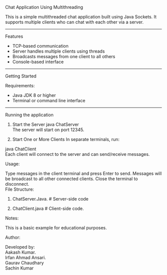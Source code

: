 Chat Application Using Multithreading

This is a simple multithreaded chat application built using Java Sockets. It supports multiple clients who can chat with each other via a  server.

---

Features

- TCP-based communication
- Server handles multiple clients using threads
- Broadcasts messages from one client to all others
- Console-based interface

---

Getting Started

Requirements:

- Java JDK 8 or higher
- Terminal or command line interface

---

Running the application



1. Start the Server
java ChatServer    
The server will start on port 12345.

2. Start One or More Clients
In separate terminals, run:

java ChatClient  
Each client will connect to the server and can send/receive messages.

 Usage:

Type messages in the client terminal and press Enter to send.
Messages will be broadcast to all other connected clients.
Close the terminal to disconnect.  
 File Structure:

 1. ChatServer.Java.      # Server-side code 

2. ChatClient.java   # Client-side code. 

 Notes:

This is a basic example for educational purposes.


 Author:

Developed by:   
Aakash Kumar.      
Irfan Ahmad Ansari.    
Gaurav Chaudhary    
Sachin Kumar
